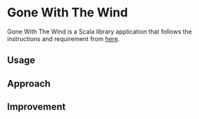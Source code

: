 # Gone With The Wind
Gone With The Wind is a Scala library application that follows the instructions and requirement from [here](https://github.com/EllyChanx/GoneWithTheWind/blob/master/Instruction.md).

## Usage

## Approach 

## Improvement


